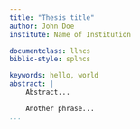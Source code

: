```yaml
---
title: "Thesis title"
author: John Doe
institute: Name of Institution

documentclass: llncs
biblio-style: splncs

keywords: hello, world
abstract: |
    Abstract...

    Another phrase...
...
```


